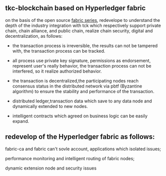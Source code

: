 ## tkc-blockchain based on Hyperledger fabric
  on the basis of the open source [fabric series](https://github.com/hyperledger/fabric), redevelope to understand the depth of the industry integration with tck which respectively support private chain, chain alliance, and public chain, realize chain security, digital and decentralization, as follows:

-   the transaction process is irreversible, the results can not be tampered with, the transaction process can be tracked.
   
- all process use private key signature, permissions as endorsement, represent user's really behavior, the transaction process can not be interfered, so it realize authorized behavior.

-  the transaction is decentralized,the participating nodes reach  consensus status in the distributed network via pbtf (Byzantine algorithm) to ensure the stability and performance of the transaction.
-  distributed ledger,transaction data which save to any data node and dynamically extended to new nodes.
- intelligent contracts which agreed on business logic can be easily expand.
## redevelop of the Hyperledger fabric  as follows:
<p>fabric-ca and fabric can't sovle  account, applications which isolated issues; </p>
<p>performance monitoring and intelligent routing of fabric nodes;</p>
<p>dynamic extension node and security issues</p>
